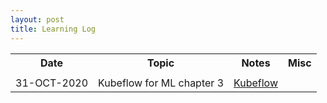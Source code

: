 ```yaml
---
layout: post
title: Learning Log
--- 
```


<table class='mytable'>
<tr>
<th>Date</th>
<th>Topic</th>
<th>Notes</th>
<th>Misc</th>
</tr>
<tr>
<td></td>
<td></td>
  <td><a href=''></a></td>
<td></td>
</tr>
<tr>
<td>31-OCT-2020</td>
<td>Kubeflow for ML chapter 3</td>
<td><a href='https://github.com/kinjaldand/Kubernetes/blob/main/Kubeflow/Kubeflow.txt'>Kubeflow</a></td>
<td></td>
</tr>
</table>

